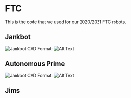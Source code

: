 # FTC

This is the code that we used for our 2020/2021 FTC robots.

## Jankbot

![Jankbot CAD](/Images/Jankbot.png)
Format: ![Alt Text](url)

## Autonomous Prime

![Jankbot CAD](/Images/AutoPrime.png)
Format: ![Alt Text](url)

## Jims

